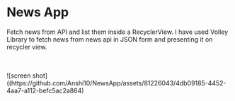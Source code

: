 # News App
Fetch news from API and list them inside a RecyclerView.
I have used Volley Library to fetch news from news api in JSON form and presenting it on recycler view.

</br>
</br>
![screen shot]
((https://github.com/Anshi10/NewsApp/assets/81226043/4db09185-4452-4aa7-a112-befc5ac2a864)



